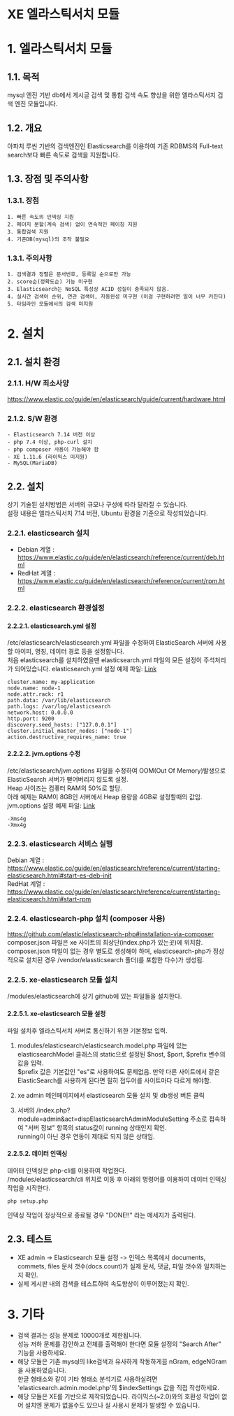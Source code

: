 XE 엘라스틱서치 모듈
======================

# 1. 엘라스틱서치 모듈

## 1.1. 목적
mysql 엔진 기반 db에서 게시글 검색 및 통합 검색 속도 향상을 위한 엘라스틱서치 검색 엔진 모듈입니다.
## 1.2. 개요
아파치 루씬 기반의 검색엔진인 Elasticsearch를 이용하여 기존 RDBMS의 Full-text search보다 빠른 속도로 검색을 지원합니다.

## 1.3. 장점 및 주의사항
### 1.3.1. 장점
    1. 빠른 속도의 인덱싱 지원
    2. 페이지 분할(계속 검색) 없이 연속적인 페이징 지원
    3. 통합검색 지원
    4. 기존DB(mysql)의 조작 불필요
### 1.3.1. 주의사항
    1. 검색결과 정렬은 문서번호, 등록일 순으로만 가능
    2. score순(정확도순) 기능 미구현
    3. Elasticsearch는 NoSQL 특성상 ACID 성질이 충족되지 않음.
    4. 실시간 검색어 순위, 연관 검색어, 자동완성 미구현 (이걸 구현하려면 일이 너무 커진다)
    5. 타임라인 모듈에서의 검색 미지원
    
# 2. 설치
## 2.1. 설치 환경

### 2.1.1. H/W 최소사양
https://www.elastic.co/guide/en/elasticsearch/guide/current/hardware.html

### 2.1.2. S/W 환경
    - Elasticsearch 7.14 버전 이상
    - php 7.4 이상, php-curl 설치
    - php composer 사용이 가능해야 함
    - XE 1.11.6 (라이믹스 미지원)
    - MySQL(MariaDB)

## 2.2. 설치
상기 기술된 설치방법은 서버의 규모나 구성에 따라 달라질 수 있습니다.   
설정 내용은 엘라스틱서치 7.14 버전, Ubuntu 환경을 기준으로 작성되었습니다.

### 2.2.1. elasticsearch 설치
* Debian 계열 : https://www.elastic.co/guide/en/elasticsearch/reference/current/deb.html   
* RedHat 계열 : https://www.elastic.co/guide/en/elasticsearch/reference/current/rpm.html

### 2.2.2. elasticsearch 환경설정

#### 2.2.2.1. elasticsearch.yml 설정
/etc/elasticsearch/elasticsearch.yml 파일을 수정하여 ElasticSearch 서버에 사용할 아이피, 명칭, 데이터 경로 등을 설정합니다.   
처음 elasticsearch를 설치하였을땐 elasticsearch.yml 파일의 모든 설정이 주석처리가 되어있습니다.
elasticsearch.yml 설정 예제 파일: [Link][yml_link]   

[yml_link]: https://gist.github.com/huhani/d5ff4ea1886ed9667b94e1095732a782 "Go Gist"


```
cluster.name: my-application
node.name: node-1
node.attr.rack: r1
path.data: /var/lib/elasticsearch
path.logs: /var/log/elasticsearch
network.host: 0.0.0.0
http.port: 9200
discovery.seed_hosts: ["127.0.0.1"]
cluster.initial_master_nodes: ["node-1"]
action.destructive_requires_name: true
```




#### 2.2.2.2. jvm.options 수정
/etc/elasticsearch/jvm.options 파일을 수정하여 OOM(Out Of Memory)발생으로 ElasticSearch 서버가 뻗어버리지 않도록 설정.   
Heap 사이즈는 컴퓨터 RAM의 50%로 할당.    
아래 예제는 RAM이 8GB인 서버에서 Heap 용량을 4GB로 설정할때의 값임.   
jvm.options 설정 예제 파일: [Link][jvm_options_link]   

[jvm_options_link]: https://gist.github.com/huhani/a9300fcbe9c46f8a416777c5212fcc3a "Go Gist"
```
-Xms4g
-Xmx4g
```

### 2.2.3. elasticsearch 서비스 실행
Debian 계열 : https://www.elastic.co/guide/en/elasticsearch/reference/current/starting-elasticsearch.html#start-es-deb-init   
RedHat 계열 : https://www.elastic.co/guide/en/elasticsearch/reference/current/starting-elasticsearch.html#start-rpm


### 2.2.4. elasticsearch-php 설치 (composer 사용)
https://github.com/elastic/elasticsearch-php#installation-via-composer   
composer.json 파일은 xe 사이트의 최상단(index.php가 있는곳)에 위치함.   
composer.json 파일이 없는 경우 별도로 생성해야 하며, elasticsearch-php가 정상적으로 설치된 경우 /vendor/elassticsearch 폴더(를 포함한 다수)가 생성됨.


### 2.2.5. xe-elasticsearch 모듈 설치
/modules/elasticsearch에 상기 github에 있는 파일들을 설치한다.

#### 2.2.5.1. xe-elasticsearch 모듈 설정
파일 설치후 엘라스틱서치 서버로 통신하기 위한 기본정보 입력.   
1. modules/elasticsearch/elasticsearch.model.php 파일에 있는 elasticsearchModel 클래스의 static으로 설정된 $host, $port, $prefix 변수의 값을 입력.   
 $prefix 값은 기본값인 "es"로 사용하여도 문제없음. 만약 다른 사이트에서 같은 ElasticSearch를 사용하게 된다면 필히 접두어를 사이트마다 다르게 해야함.
 
2. xe admin 메인페이지에서 elasticsearch 모듈 설치 및 db생성 버튼 클릭

3. 서버의 /index.php?module=admin&act=dispElasticsearchAdminModuleSetting 주소로 접속하여 "서버 정보" 항목의 status값이 running 상태인지 확인.   
running이 아닌 경우 연동이 제대로 되지 않은 상태임.

#### 2.2.5.2. 데이터 인덱싱
데이터 인덱싱은 php-cli를 이용하여 작업한다.   
/modules/elasticsearch/cli 위치로 이동 후 아래의 명령어를 이용하여 데이터 인덱싱 작업을 시작한다.
```
php setup.php
```
인덱싱 작업이 정상적으로 종료될 경우 "DONE!!" 라는 메세지가 출력된다.

## 2.3. 테스트

- XE admin -> Elasticsearch 모듈 설정 -> 인덱스 목록에서 documents, commets, files 문서 갯수(docs.count)가 실제 문서, 댓글, 파일 갯수와 일치하는지 확인.
- 실제 게시판 내의 검색을 테스트하여 속도향상이 이루어졌는지 확인.

# 3. 기타
- 검색 결과는 성능 문제로 10000개로 제한됩니다.  
 성능 저하 문제를 감안하고 전체를 출력해야 한다면 모듈 설정의 "Search After" 기능을 사용하세요.
- 해당 모듈은 기존 mysql의 like검색과 유사하게 작동하게끔 nGram, edgeNGram을 사용하였습니다.   
한글 형태소와 같이 기타 형태소 분석기로 사용하실려면 'elasticsearch.admin.model.php'의 $indexSettings 값을 직접 작성하세요.
- 해당 모듈은 XE를 기반으로 제작되었습니다. 라이믹스(~2.0)와의 호환성 작업이 없어 설치엔 문제가 없을수도 있으나 실 사용시 문제가 발생할 수 있습니다.
